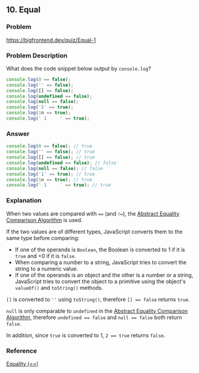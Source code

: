 ## 10. Equal

### Problem

https://bigfrontend.dev/quiz/Equal-1

### Problem Description

What does the code snippet below output by `console.log`?

```js
console.log(0 == false);
console.log('' == false);
console.log([] == false);
console.log(undefined == false);
console.log(null == false);
console.log('1' == true);
console.log(1n == true);
console.log(' 1     ' == true);
```

### Answer

```js
console.log(0 == false); // true
console.log('' == false); // true
console.log([] == false); // true
console.log(undefined == false); // false
console.log(null == false); // false
console.log('1' == true); // true
console.log(1n == true); // true
console.log(' 1     ' == true); // true
```

### Explanation

When two values are compared with `==` (and `!=`), the [Abstract Equality Comparison Algorithm](http://www.ecma-international.org/ecma-262/5.1/#sec-11.9.3) is used.

If the two values are of different types, JavaScript converts them to the same type before comparing:

- If one of the operands is `Boolean`, the Boolean is converted to 1 if it is `true` and +0 if it is `false`.
- When comparing a number to a string, JavaScript tries to convert the string to a numeric value.
- If one of the operands is an object and the other is a number or a string, JavaScript tries to convert the object to a primitive using the object's `valueOf()` and `toString()` methods.

`[]` is converted to `''` using `toString()`, therefore `[] == false` returns `true`.

`null` is only comparable to `undefined` in the [Abstract Equality Comparison Algorithm](http://www.ecma-international.org/ecma-262/5.1/#sec-11.9.3), therefore `undefined == false` and `null == false` both return `false`.

In addition, since `true` is converted to 1, `2 == true` returns `false`.

### Reference

[Equality (==)](https://developer.mozilla.org/en-US/docs/Web/JavaScript/Reference/Operators/Equality)
